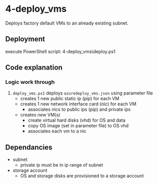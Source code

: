 # 4-deploy_vms

Deploys factory default VMs to an already existing subnet.

## Deployment

execute PowerShell script: 4-deploy_vms\deploy.ps1

## Code explanation



### Logic work through

1. `deploy_vms.ps1` deploys `azuredeploy_vms.json` using parameter file
    - creates 1 new public static ip (pip) for each VM
    - creates 1 new network interface card (nic) for each VM
        - associates nics to public ips (pip) and private ips
    - creates new VM(s)
        - create virtual hard disks (vhd) for OS and data
        - copy OS image (set in parameter file) to OS vhd
        - associates each vm to a nic

## Dependancies

- subnet
  - private ip must be in ip range of subnet
- storage account
  - OS and storage disks are provisioned to a storage account
